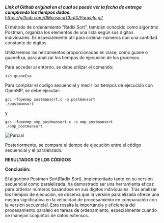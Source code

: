 ***Link al Github original en el cual se puede ver la fecha de entrega cumpliendo los tiempos dados.***
*https://github.com/0MonsieurChat0/Paralela.git*

El método de ordenamiento "Radix Sort", también conocido como algoritmo Postman, organiza los elementos de una lista según sus dígitos individuales. Es especialmente útil para ordenar números con una cantidad constante de dígitos.

Utilizaremos las herramientas proporcionadas en clase, como guane o guaneExa, para analizar los tiempos de ejecución de los procesos.

Para acceder al entorno, se debe utilizar el comando:

```
ssh guaneExa
```

Para compilar el código secuencial y medir los tiempos de ejecución con OpenMP, se debe ejecutar:

```
gcc -fopenmp postmansort.c -o postmansort
./postmansort
```
y
```
gcc -fopenmp omp_postmansort.c -o omp_postmansort
./omp_postmansort
```
![Parcial](https://github.com/0MonsieurChat0/Paralela/assets/100472763/6a09ec68-32e1-478b-bc30-a3c378b75934)

Posteriormente, se compara el tiempo de ejecución entre el código secuencial y el paralelizado.

**RESULTADOS DE LOS CÓDIGOS**



**Conclusión:**

El algoritmo Postman Sort(Radix Sort), implementado tanto en su versión secuencial como paralelizada, ha demostrado ser una herramienta eficaz para ordenar números basándose en sus dígitos individuales. Tras analizar los tiempos de ejecución, se observa que la versión paralelizada ofrece una mejora significativa en la velocidad de procesamiento en comparación con la versión secuencial. Esto resalta la importancia y eficiencia del procesamiento paralelo en tareas de ordenamiento, especialmente cuando se manejan conjuntos de datos extensos.
